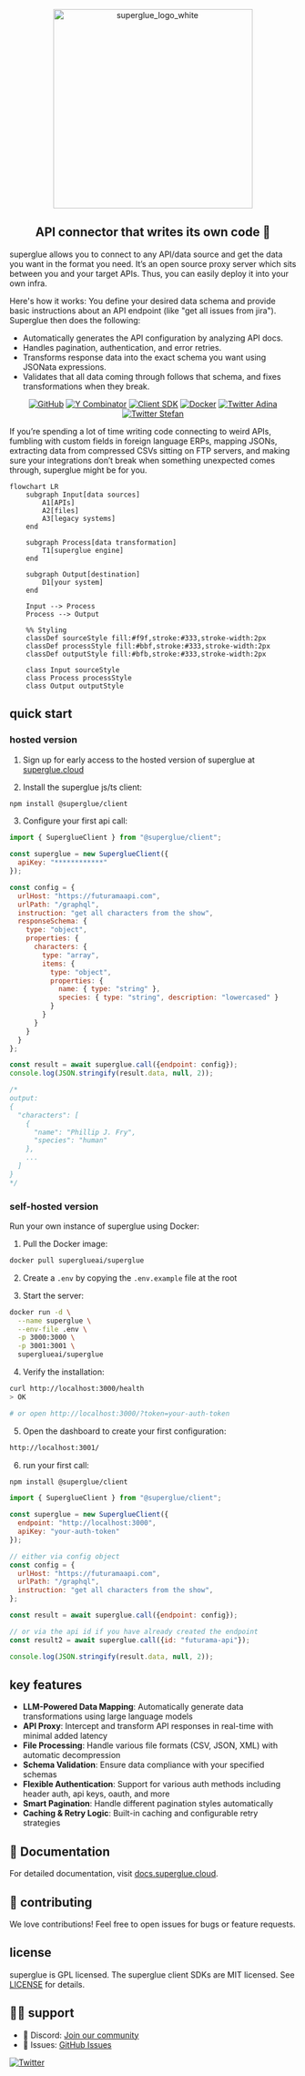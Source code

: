 
<p align="center">
  <img src="https://github.com/user-attachments/assets/be0e65d4-dcd8-4133-9841-b08799e087e7" width="350" alt="superglue_logo_white">
</p>

<h2 align="center">API connector that writes its own code 🍯</h2>

superglue allows you to connect to any API/data source and get the data you want in the format you need. It’s an open source proxy server which sits between you and your target APIs. Thus, you can easily deploy it into your own infra.

Here's how it works: You define your desired data schema and provide basic instructions about an API endpoint (like "get all issues from jira"). Superglue then does the following:

- Automatically generates the API configuration by analyzing API docs.
- Handles pagination, authentication, and error retries.
- Transforms response data into the exact schema you want using JSONata expressions.
- Validates that all data coming through follows that schema, and fixes transformations when they break.



<div align="center">

[![GitHub](https://img.shields.io/github/license/superglue-ai/superglue?style=flat-square)](https://github.com/superglue-ai/superglue/blob/main/LICENSE)
[![Y Combinator](https://img.shields.io/badge/Y%20Combinator-W25-orange?style=flat-square)](https://www.ycombinator.com/companies/superglue)
[![Client SDK](https://img.shields.io/npm/v/@superglue/client?style=flat-square&logo=npm)](https://www.npmjs.com/package/@superglue/client)
[![Docker](https://img.shields.io/docker/pulls/superglueai/superglue?style=flat-square&logo=Docker)](https://hub.docker.com/r/superglueai/superglue)
[![Twitter Adina](https://img.shields.io/twitter/follow/adinagoerres?style=flat-square&logo=X)](https://twitter.com/adinagoerres)
[![Twitter Stefan](https://img.shields.io/twitter/follow/sfaistenauer?style=flat-square&logo=X)](https://twitter.com/sfaistenauer)


</div>

If you’re spending a lot of time writing code connecting to weird APIs, fumbling with custom fields in foreign language ERPs, mapping JSONs, extracting data from compressed CSVs sitting on FTP servers, and making sure your integrations don’t break when something unexpected comes through, superglue might be for you.

```mermaid
flowchart LR
    subgraph Input[data sources]
        A1[APIs]
        A2[files]
        A3[legacy systems]
    end

    subgraph Process[data transformation]
        T1[superglue engine]
    end

    subgraph Output[destination]
        D1[your system]
    end

    Input --> Process
    Process --> Output

    %% Styling
    classDef sourceStyle fill:#f9f,stroke:#333,stroke-width:2px
    classDef processStyle fill:#bbf,stroke:#333,stroke-width:2px
    classDef outputStyle fill:#bfb,stroke:#333,stroke-width:2px

    class Input sourceStyle
    class Process processStyle
    class Output outputStyle
```

## quick start
### hosted version

1. Sign up for early access to the hosted version of superglue at [superglue.cloud](https://superglue.cloud)

2. Install the superglue js/ts client:
```bash
npm install @superglue/client
```

3. Configure your first api call:
```javascript
import { SuperglueClient } from "@superglue/client";

const superglue = new SuperglueClient({
  apiKey: "************"
});

const config = {
  urlHost: "https://futuramaapi.com",
  urlPath: "/graphql",
  instruction: "get all characters from the show",
  responseSchema: {
    type: "object",
    properties: {
      characters: {
        type: "array",  
        items: {
          type: "object",
          properties: {
            name: { type: "string" },
            species: { type: "string", description: "lowercased" }
          }
        }
      }
    }
  }
};

const result = await superglue.call({endpoint: config});
console.log(JSON.stringify(result.data, null, 2));

/*
output:
{
  "characters": [
    {
      "name": "Phillip J. Fry",
      "species": "human"
    },
    ...
  ]
}
*/
```

### self-hosted version

Run your own instance of superglue using Docker:

1. Pull the Docker image:
```bash
docker pull superglueai/superglue
```

2. Create a `.env` by copying the `.env.example` file at the root

3. Start the server:
```bash
docker run -d \
  --name superglue \
  --env-file .env \
  -p 3000:3000 \
  -p 3001:3001 \
  superglueai/superglue
```

4. Verify the installation:
```bash
curl http://localhost:3000/health
> OK

# or open http://localhost:3000/?token=your-auth-token
```

5. Open the dashboard to create your first configuration:
```bash
http://localhost:3001/
```

6. run your first call:
```bash
npm install @superglue/client
```

```javascript
import { SuperglueClient } from "@superglue/client";

const superglue = new SuperglueClient({
  endpoint: "http://localhost:3000",
  apiKey: "your-auth-token"
});

// either via config object
const config = {
  urlHost: "https://futuramaapi.com",
  urlPath: "/graphql",
  instruction: "get all characters from the show",
};

const result = await superglue.call({endpoint: config});

// or via the api id if you have already created the endpoint
const result2 = await superglue.call({id: "futurama-api"});

console.log(JSON.stringify(result.data, null, 2));
```


## key features

- **LLM-Powered Data Mapping**: Automatically generate data transformations using large language models
- **API Proxy**: Intercept and transform API responses in real-time with minimal added latency
- **File Processing**: Handle various file formats (CSV, JSON, XML) with automatic decompression
- **Schema Validation**: Ensure data compliance with your specified schemas
- **Flexible Authentication**: Support for various auth methods including header auth, api keys, oauth, and more
- **Smart Pagination**: Handle different pagination styles automatically
- **Caching & Retry Logic**: Built-in caching and configurable retry strategies

## 📖 Documentation

For detailed documentation, visit [docs.superglue.cloud](https://docs.superglue.cloud).

## 🤝 contributing
We love contributions! Feel free to open issues for bugs or feature requests.

[//]: # (To contribute to the docs, check out the /docs folder.)

## license

superglue is GPL licensed. The superglue client SDKs are MIT licensed. See [LICENSE](LICENSE) for details.

## 🙋‍♂️ support

- 💬 Discord: [Join our community](https://discord.gg/vUKnuhHtfW)
- 🐛 Issues: [GitHub Issues](https://github.com/superglue-ai/superglue/issues)

[![Twitter](https://img.shields.io/twitter/follow/superglue_d?style=social)](https://twitter.com/superglue_d)

